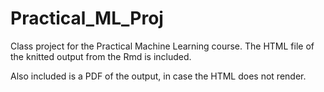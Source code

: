 # Practical_ML_Proj
Class project for the Practical Machine Learning course.
The HTML file of the knitted output from the Rmd is included. 

Also included is a PDF of the output, in case the HTML does not render.

